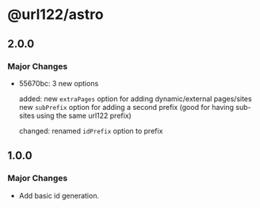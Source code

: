 # @url122/astro

## 2.0.0

### Major Changes

- 55670bc: 3 new options

  added:
  new `extraPages` option for adding dynamic/external pages/sites
  new `subPrefix` option for adding a second prefix (good for having sub-sites using the same url122 prefix)

  changed:
  renamed `idPrefix` option to prefix

## 1.0.0

### Major Changes

- Add basic id generation.
